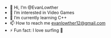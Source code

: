 - 👋 Hi, I’m @EvanLowther
- 👀 I’m interested in Video Games
- 🌱 I’m currently learning C++
- 📫 How to reach me evanlowther12@gmail.com
- ⚡ Fun fact: I love surfing 🤙

<!---
EvanLowther/EvanLowther is a ✨ special ✨ repository because its `README.md` (this file) appears on your GitHub profile.
You can click the Preview link to take a look at your changes.
--->
